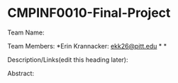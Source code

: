 # CMPINF0010-Final-Project

Team Name: 

Team Members:
*Erin Krannacker: ekk26@pitt.edu
*
*

Description/Links(edit this heading later):

Abstract:
